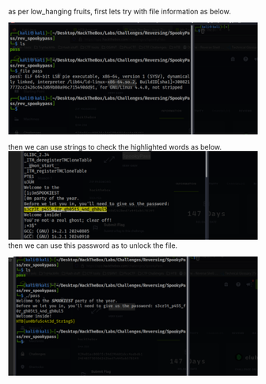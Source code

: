 
as per low_hanging fruits, first lets try with file information as below.

![](images/Pasted%20image%2020250410004012.png)

then we can use strings to check the highlighted words as below.
![](images/Pasted%20image%2020250410004253.png)
 then we can use this password as to unlock the file.

![](images/Pasted%20image%2020250410004422.png)

